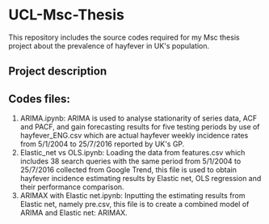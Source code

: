 # UCL-Msc-Thesis
This repository includes the source codes required for my Msc thesis project about the prevalence of hayfever in UK's population. 
## Project description

## Codes files:
1. ARIMA.ipynb: ARIMA is used to analyse stationarity of series data, ACF and PACF, and gain forecasting results for five testing periods by use of hayfever_ENG.csv which are actual hayfever weekly incidence rates from 5/1/2004 to 25/7/2016 reported by UK's GP.
2. Elastic_net vs OLS.ipynb: Loading the data from features.csv which includes 38 search queries with the same period from 5/1/2004 to 25/7/2016 collected from Google Trend, this file is used to obtain hayfever incidence estimating results by Elastic net, OLS regression and their performance comparison.
3. ARIMAX with Elastic net.ipynb: Inputting the estimating results from Elastic net, namely pre.csv, this file is to create a combined model of ARIMA and Elastic net: ARIMAX.

